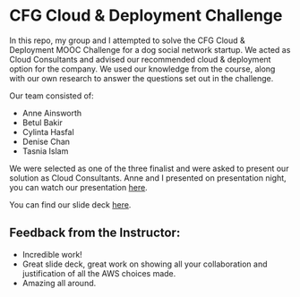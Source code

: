 # CFG Cloud & Deployment Challenge
In this repo, my group and I attempted to solve the CFG Cloud & Deployment MOOC Challenge for a dog social network startup. We acted as Cloud Consultants and advised our recommended cloud & deployment option for the company. We used our knowledge from the course, along with our own research to answer the questions set out in the challenge.

Our team consisted of:
- Anne Ainsworth
- Betul Bakir
- Cylinta Hasfal
- Denise Chan
- Tasnia Islam

We were selected as one of the three finalist and were asked to present our solution as Cloud Consultants. Anne and I presented on presentation night, you can watch our presentation [here](https://www.youtube.com/live/NfZMO393HnA?feature=share&t=894).

You can find our slide deck [here](docs.google.com/presentation/d/1c-zm2PHUevwPB99Iab9z8qbT19zOWT66N3mdJXCnTyo/edit?usp=drive_link).

## Feedback from the Instructor: 
<ul>
  <li>Incredible work!</li>
  <li>Great slide deck, great work on showing all your collaboration and justification of all the AWS choices made.</li>
  <li>Amazing all around.</li>
</ul>
